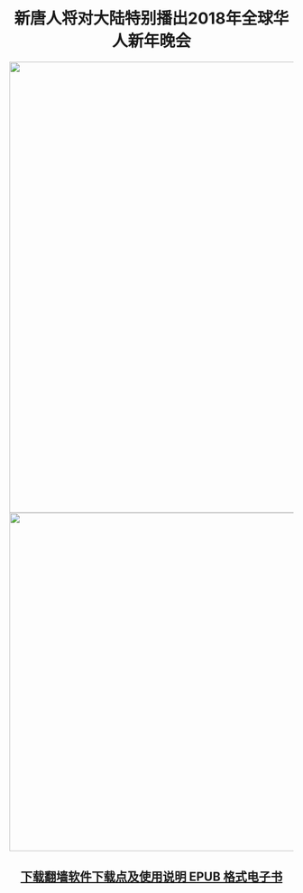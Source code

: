 <td>
  <div align="center"><h1>新唐人将对大陆特别播出2018年全球华人新年晚会</h1>
		<img src="https://github.com/j168/j688/blob/master/img/shen-yun.jpg" width="800" hight="25">	
	   </td></div> <tr>
	<div align="center"><img src="https://github.com/j168/j688/blob/master/menu/break.jpg" width="600" hight="25"><a   href="https://github.com/j168/j688/blob/master/sof.md"></div>
	
	
	
[<div align="center"><h2>下载翻墙软件下载点及使用说明 EPUB 格式电子书</h2></div>](https://github.com/j168/j688/blob/master/ebook/epub/fangqian%20(2).epub?raw=true)

